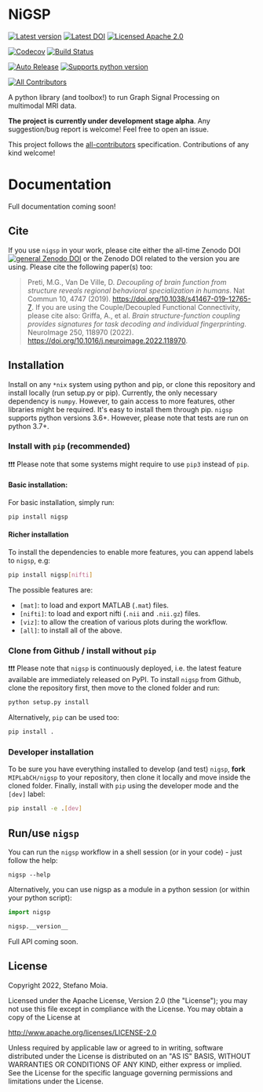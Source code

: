 NiGSP
=====

[![Latest version](https://img.shields.io/pypi/v/nigsp?style=flat&logo=pypi)](https://pypi.org/project/nigsp/)
[![Latest DOI](https://zenodo.org/badge/446805866.svg?style=flat&logo=zenodo&label=Latest_DOI)](https://zenodo.org/badge/latestdoi/446805866)
[![Licensed Apache 2.0](https://img.shields.io/github/license/MIPLabCH/nigsp?style=flat)](https://github.com/MIPLabCH/nigsp/blob/master/LICENSE)

[![Codecov](https://codecov.io/gh/MIPLabCH/nigsp/branch/master/graph/badge.svg?style=flat&logo=codecov)](https://codecov.io/gh/MIPLabCH/nigsp)
[![Build Status](https://circleci.com/gh/MIPLabCH/nigsp.svg?style=shield&logo=circleci)](https://circleci.com/gh/MIPLabCH/nigsp)
<!--[![See the documentation at: https://nigsp.readthedocs.io](https://readthedocs.org/projects/nigsp/badge/?version=latest)](https://nigsp.readthedocs.io/en/latest/?badge=latest) -->

[![Auto Release](https://img.shields.io/badge/release-auto.svg?colorA=888888&colorB=9B065A&label=auto)](https://github.com/intuit/auto)
[![Supports python version](https://img.shields.io/pypi/pyversions/nigsp?style=shield&logo=python)](https://pypi.org/project/nigsp/)

<!-- ALL-CONTRIBUTORS-BADGE:START - Do not remove or modify this section -->
[![All Contributors](https://img.shields.io/badge/all_contributors-1-orange.svg?style=flat)](#contributors)
<!-- ALL-CONTRIBUTORS-BADGE:END -->


A python library (and toolbox!) to run Graph Signal Processing on multimodal MRI data.

**The project is currently under development stage alpha**.
Any suggestion/bug report is welcome! Feel free to open an issue.

This project follows the [all-contributors](https://github.com/all-contributors/all-contributors) specification. Contributions of any kind welcome!

Documentation
=============

Full documentation coming soon!

Cite
----

If you use `nigsp` in your work, please cite either the all-time Zenodo DOI [![general Zenodo DOI](https://zenodo.org/badge/110845855.svg)](https://zenodo.org/badge/latestdoi/110845855) or the Zenodo DOI related to the version you are using.
Please cite the following paper(s) too:
> Preti, M.G., Van De Ville, D. _Decoupling of brain function from structure reveals regional behavioral specialization in humans_. Nat Commun 10, 4747 (2019). https://doi.org/10.1038/s41467-019-12765-7.
If you are using the Couple/Decoupled Functional Connectivity, please cite also:
> Griffa, A., et al. _Brain structure-function coupling provides signatures for task decoding and individual fingerprinting_. NeuroImage 250, 118970 (2022). https://doi.org/10.1016/j.neuroimage.2022.118970.

Installation
------------

Install on any `*nix` system using python and pip, or clone this repository and install locally (run setup.py or pip).
Currently, the only necessary dependency is `numpy`. However, to gain access to more features, other libraries might be required.
It's easy to install them through pip.
`nigsp` supports python versions 3.6+. However, please note that tests are run on python 3.7+.

### Install with `pip` (recommended)

:exclamation::exclamation::exclamation: Please note that some systems might require to use `pip3` instead of `pip`.

#### Basic installation:
For basic installation, simply run:
```bash
pip install nigsp
```

#### Richer installation
To install the dependencies to enable more features, you can append labels to `nigsp`, e.g:
```bash
pip install nigsp[nifti]
```

The possible features are:
- `[mat]`: to load and export MATLAB (`.mat`) files.
- `[nifti]`: to load and export nifti (`.nii` and `.nii.gz`) files.
- `[viz]`: to allow the creation of various plots during the workflow.
- `[all]`: to install all of the above.

### Clone from Github / install without `pip`

:exclamation::exclamation::exclamation: Please note that `nigsp` is continuously deployed, i.e. the latest feature available are immediately released on PyPI.
To install `nigsp` from Github, clone the repository first, then move to the cloned folder and run:
```bash
python setup.py install
```

Alternatively, `pip` can be used too:
```bash
pip install .
```

### Developer installation

To be sure you have everything installed to develop (and test) `nigsp`, **fork** `MIPLabCH/nigsp` to your repository, then clone it locally and move inside the cloned folder. Finally, install with `pip` using the developer mode and the `[dev]` label:
```bash
pip install -e .[dev]
```


Run/use `nigsp`
---------------

You can run the `nigsp` workflow in a shell session (or in your code) - just follow the help:
```shell
nigsp --help
```

Alternatively, you can use nigsp as a module in a python session (or within your python script):
```python
import nigsp

nigsp.__version__
```

Full API coming soon.


<!-- ## Contributors ✨

Thanks goes to these wonderful people ([emoji key](https://allcontributors.org/docs/en/emoji-key)): -->

<!-- ALL-CONTRIBUTORS-LIST:START - Do not remove or modify this section -->
<!-- prettier-ignore-start -->
<!-- markdownlint-disable -->


<!-- markdownlint-enable -->
<!-- prettier-ignore-end -->
<!-- ALL-CONTRIBUTORS-LIST:END -->


License
-------

Copyright 2022, Stefano Moia.

Licensed under the Apache License, Version 2.0 (the "License");
you may not use this file except in compliance with the License.
You may obtain a copy of the License at

http://www.apache.org/licenses/LICENSE-2.0

Unless required by applicable law or agreed to in writing, software
distributed under the License is distributed on an "AS IS" BASIS,
WITHOUT WARRANTIES OR CONDITIONS OF ANY KIND, either express or implied.
See the License for the specific language governing permissions and
limitations under the License.

